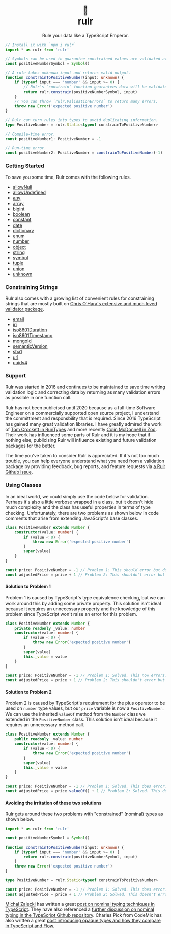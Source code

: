<div align="center">
	<h1>👑</br>rulr</h1>
	<p>Rule your data like a TypeScript Emperor.</p>
</div>

```ts
// Install it with `npm i rulr`
import * as rulr from 'rulr'

// Symbols can be used to guarantee constrained values are validated at runtime.
const positiveNumberSymbol = Symbol()

// A rule takes unknown input and returns valid output.
function constrainToPositiveNumber(input: unknown) {
	if (typeof input === 'number' && input >= 0) {
		// Rulr's `constrain` function guarantees data will be validated at runtime.
		return rulr.constrain(positiveNumberSymbol, input)
	}
	// You can throw `rulr.ValidationErrors` to return many errors.
	throw new Error('expected positive number')
}

// Rulr can turn rules into types to avoid duplicating information.
type PositiveNumber = rulr.Static<typeof constrainToPositiveNumber>

// Compile-time error.
const positiveNumber1: PositiveNumber = -1

// Run-time error.
const positiveNumber2: PositiveNumber = constrainToPositiveNumber(-1)
```

### Getting Started

To save you some time, Rulr comes with the following rules.

- [allowNull](./src/higherOrderRules/allowNull/readme.md)
- [allowUndefined](./src/higherOrderRules/allowUndefined/readme.md)
- [any](./src/valueRules/any/readme.md)
- [array](./src/higherOrderRules/array/readme.md)
- [bigint](./src/valueRules/bigint/readme.md)
- [boolean](./src/valueRules/boolean/readme.md)
- [constant](./src/valueRules/constant/readme.md)
- [date](./src/valueRules/date/readme.md)
- [dictionary](./src/higherOrderRules/dictionary/readme.md)
- [enum](./src/valueRules/enum/readme.md)
- [number](./src/valueRules/number/readme.md)
- [object](./src/higherOrderRules/object/readme.md)
- [string](./src/valueRules/string/readme.md)
- [symbol](./src/valueRules/symbol/readme.md)
- [tuple](./src/higherOrderRules/tuple/readme.md)
- [union](./src/higherOrderRules/union/readme.md)
- [unknown](./src/valueRules/unknown/readme.md)

### Constraining Strings

Rulr also comes with a growing list of convenient rules for constraining strings that are mostly built on [Chris O'Hara's extensive and much loved validator package](https://www.npmjs.com/package/validator).

- [email](./src/constrainedStrings/email/readme.md)
- [iri](./src/constrainedStrings/iri/readme.md)
- [iso8601Duration](./src/constrainedStrings/iso8601Duration/readme.md)
- [iso8601Timestamp](./src/constrainedStrings/iso8601Timestamp/readme.md)
- [mongoId](./src/constrainedStrings/mongoId/readme.md)
- [semanticVersion](./src/constrainedStrings/semanticVersion/readme.md)
- [sha1](./src/constrainedStrings/sha1/readme.md)
- [url](./src/constrainedStrings/url/readme.md)
- [uuidv4](./src/constrainedStrings/uuidv4/readme.md)

### Support

Rulr was started in 2016 and continues to be maintained to save time writing validation logic and correcting data by returning as many validation errors as possible in one function call.

Rulr has not been publicised until 2020 because as a full-time Software Engineer on a commercially supported open source project, I understand the committment and responsbility that is required. Since 2016 TypeScript has gained many great validation libraries. I have greatly admired the work of [Tom Crockett in RunTypes](https://github.com/pelotom/runtypes) and more recently [Colin McDonnell in Zod](https://github.com/vriad/zod). Their work has influenced some parts of Rulr and it is my hope that if nothing else, publicising Rulr will influence existing and future validation packages for the better.

The time you've taken to consider Rulr is appreciated. If it's not too much trouble, you can help everyone understand what you need from a validation package by providing feedback, bug reports, and feature requests via [a Rulr Github issue](https://github.com/ryansmith94/rulr/issues).

### Using Classes

In an ideal world, we could simply use the code below for validation. Perhaps it's also a little verbose wrapped in a class, but it doesn't hide much complexity and the class has useful properties in terms of type checking. Unfortunately, there are two problems as shown below in code comments that arise from extending JavaScript's base classes.

```ts
class PositiveNumber extends Number {
	constructor(value: number) {
		if (value < 0) {
			throw new Error('expected positive number')
		}
		super(value)
	}
}

const price: PositiveNumber = -1 // Problem 1: This should error but doesn't.
const adjustedPrice = price + 1 // Problem 2: This shouldn't error but does.
```

#### Solution to Problem 1

Problem 1 is caused by TypeScript's type equivalence checking, but we can work around this by adding some private property. This solution isn't ideal because it requires an unnecessary property and the knowledge of this problem since TypeScript won't raise an error for this problem.

```ts
class PositiveNumber extends Number {
	private readonly _value: number
	constructor(value: number) {
		if (value < 0) {
			throw new Error('expected positive number')
		}
		super(value)
		this._value = value
	}
}

const price: PositiveNumber = -1 // Problem 1: Solved. This now errors.
const adjustedPrice = price + 1 // Problem 2: This shouldn't error but does.
```

#### Solution to Problem 2

Problem 2 is caused by TypeScript's requirement for the plus operator to be used on `number` type values, but our `price` variable is now a `PositiveNumber`. We can use the inherited `valueOf` method from the `Number` class we extended in the `PositiveNumber` class. This solution isn't ideal because it requires an unnecessary method call.

```ts
class PositiveNumber extends Number {
	public readonly _value: number
	constructor(value: number) {
		if (value < 0) {
			throw new Error('expected positive number')
		}
		super(value)
		this._value = value
	}
}

const price: PositiveNumber = -1 // Problem 1: Solved. This does error.
const adjustedPrice = price.valueOf() + 1 // Problem 2: Solved. This doesn't error.
```

#### Avoiding the irritation of these two solutions

Rulr gets around these two problems with "constrained" (nominal) types as shown below.

```ts
import * as rulr from 'rulr'

const positiveNumberSymbol = Symbol()

function constrainToPositiveNumber(input: unknown) {
	if (typeof input === 'number' && input >= 0) {
		return rulr.constrain(positiveNumberSymbol, input)
	}
	throw new Error('expected positive number')
}

type PositiveNumber = rulr.Static<typeof constrainToPositiveNumber>

const price: PositiveNumber = -1 // Problem 1: Solved. This does error.
const adjustedPrice = price + 1 // Problem 2: Solved. This doesn't error.
```

[Michal Zalecki](https://michalzalecki.com) has written a great [post on nominal typing techniques in TypeScript](https://michalzalecki.com/nominal-typing-in-typescript/). They have also referenced a [further discussion on nominal typing in the TypeScript Github repository](https://github.com/Microsoft/TypeScript/issues/202). Charles Pick from CodeMix has also written a great [post introducing opaque types and how they compare in TypeScript and Flow](https://codemix.com/opaque-types-in-javascript/).
